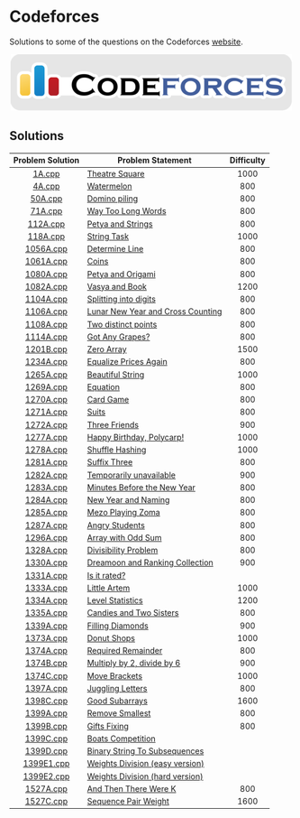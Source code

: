 # Codeforces

Solutions to some of the questions on the Codeforces [website](http://codeforces.com/ "Codeforces").

<p align="center"><img src="../assets/codeforces.png"></p>

## Solutions

| Problem Solution | Problem Statement                                                                                    | Difficulty |
|:----------------:|------------------------------------------------------------------------------------------------------|:----------:|
| [1A.cpp]         | [Theatre Square](https://codeforces.com/problemset/problem/1/A)                                      | 1000       |
| [4A.cpp]         | [Watermelon](https://codeforces.com/problemset/problem/4/A)                                          | 800        |
| [50A.cpp]        | [Domino piling](https://codeforces.com/problemset/problem/50/A)                                      | 800        |
| [71A.cpp]        | [Way Too Long Words](https://codeforces.com/problemset/problem/71/A)                                 | 800        |
| [112A.cpp]       | [Petya and Strings](https://codeforces.com/problemset/problem/112/A)                                 | 800        |
| [118A.cpp]       | [String Task](https://codeforces.com/problemset/problem/118/A)                                       | 1000       |
| [1056A.cpp]      | [Determine Line](https://codeforces.com/problemset/problem/1056/A)                                   | 800        |
| [1061A.cpp]      | [Coins](https://codeforces.com/problemset/problem/1061/A)                                            | 800        |
| [1080A.cpp]      | [Petya and Origami](https://codeforces.com/problemset/problem/1080/A)                                | 800        |
| [1082A.cpp]      | [Vasya and Book](https://codeforces.com/problemset/problem/1082/A)                                   | 1200       |
| [1104A.cpp]      | [Splitting into digits](https://codeforces.com/problemset/problem/1104/A)                            | 800        |
| [1106A.cpp]      | [Lunar New Year and Cross Counting](https://codeforces.com/problemset/problem/1106/A)                | 800        |
| [1108A.cpp]      | [Two distinct points](https://codeforces.com/problemset/problem/1108/A)                              | 800        |
| [1114A.cpp]      | [Got Any Grapes?](https://codeforces.com/problemset/problem/1114/A)                                  | 800        |
| [1201B.cpp]      | [Zero Array](https://codeforces.com/problemset/problem/1201/B)                                       | 1500       |
| [1234A.cpp]      | [Equalize Prices Again](https://codeforces.com/problemset/problem/1234/A)                            | 800        |
| [1265A.cpp]      | [Beautiful String](https://codeforces.com/problemset/problem/1265/A)                                 | 1000       |
| [1269A.cpp]      | [Equation](https://codeforces.com/problemset/problem/1269/A)                                         | 800        |
| [1270A.cpp]      | [Card Game](https://codeforces.com/problemset/problem/1270/A)                                        | 800        |
| [1271A.cpp]      | [Suits](https://codeforces.com/problemset/problem/1271/A)                                            | 800        |
| [1272A.cpp]      | [Three Friends](https://codeforces.com/problemset/problem/1272/A)                                    | 900        |
| [1277A.cpp]      | [Happy Birthday, Polycarp!](https://codeforces.com/problemset/problem/1277/A)                        | 1000       |
| [1278A.cpp]      | [Shuffle Hashing](https://codeforces.com/problemset/problem/1278/A)                                  | 1000       |
| [1281A.cpp]      | [Suffix Three](https://codeforces.com/problemset/problem/1281/A)                                     | 800        |
| [1282A.cpp]      | [Temporarily unavailable](https://codeforces.com/problemset/problem/1282/A)                          | 900        |
| [1283A.cpp]      | [Minutes Before the New Year](https://codeforces.com/problemset/problem/1283/A)                      | 800        |
| [1284A.cpp]      | [New Year and Naming](https://codeforces.com/problemset/problem/1284/A)                              | 800        |
| [1285A.cpp]      | [Mezo Playing Zoma](https://codeforces.com/problemset/problem/1285/A)                                | 800        |
| [1287A.cpp]      | [Angry Students](https://codeforces.com/problemset/problem/1287/A)                                   | 800        |
| [1296A.cpp]      | [Array with Odd Sum](https://codeforces.com/problemset/problem/1296/A)                               | 800        |
| [1328A.cpp]      | [Divisibility Problem](https://codeforces.com/problemset/problem/1328/A)                             | 800        |
| [1330A.cpp]      | [Dreamoon and Ranking Collection](https://codeforces.com/problemset/problem/1330/A)                  | 900        |
| [1331A.cpp]      | [Is it rated?](https://codeforces.com/problemset/problem/1331/A)                                     |            |
| [1333A.cpp]      | [Little Artem](https://codeforces.com/problemset/problem/1333/A)                                     | 1000       |
| [1334A.cpp]      | [Level Statistics](https://codeforces.com/problemset/problem/1334/A)                                 | 1200       |
| [1335A.cpp]      | [Candies and Two Sisters](https://codeforces.com/problemset/problem/1335/A)                          | 800        |
| [1339A.cpp]      | [Filling Diamonds](https://codeforces.com/problemset/problem/1339/A)                                 | 900        |
| [1373A.cpp]      | [Donut Shops](https://codeforces.com/problemset/problem/1373/A)                                      | 1000       |
| [1374A.cpp]      | [Required Remainder](https://codeforces.com/problemset/problem/1374/A)                               | 800        |
| [1374B.cpp]      | [Multiply by 2, divide by 6](https://codeforces.com/problemset/problem/1374/B)                       | 900        |
| [1374C.cpp]      | [Move Brackets](https://codeforces.com/problemset/problem/1374/C)                                    | 1000       |
| [1397A.cpp]      | [Juggling Letters](https://codeforces.com/problemset/problem/1397/A)                                 | 800        |
| [1398C.cpp]      | [Good Subarrays](https://codeforces.com/problemset/problem/1398/C)                                   | 1600       |
| [1399A.cpp]      | [Remove Smallest](https://codeforces.com/problemset/problem/1399/A)                                  | 800        |
| [1399B.cpp]      | [Gifts Fixing](https://codeforces.com/problemset/problem/1399/B)                                     | 800        |
| [1399C.cpp]      | [Boats Competition](https://codeforces.com/problemset/problem/1399/C)                                |            |
| [1399D.cpp]      | [Binary String To Subsequences](https://codeforces.com/problemset/problem/1399/D)                    |            |
| [1399E1.cpp]     | [Weights Division (easy version)](https://codeforces.com/problemset/problem/1399/E1)                 |            |
| [1399E2.cpp]     | [Weights Division (hard version)](https://codeforces.com/problemset/problem/1399/E2)                 |            |
| [1527A.cpp]      | [And Then There Were K](https://codeforces.com/problemset/problem/1527/A)                            | 800        |
| [1527C.cpp]      | [Sequence Pair Weight](https://codeforces.com/problemset/problem/1527/C)                             | 1600       |

[//]: # (Solutions)

[1A.cpp]: Solutions/1A.cpp?ts=4
[4A.cpp]: Solutions/4A.cpp?ts=4
[50A.cpp]: Solutions/50A.cpp?ts=4
[71A.cpp]: Solutions/71A.cpp?ts=4
[112A.cpp]: Solutions/112A.cpp?ts=4
[118A.cpp]: Solutions/118A.cpp?ts=4
[1056A.cpp]: Solutions/1056A.cpp?ts=4
[1061A.cpp]: Solutions/1061A.cpp?ts=4
[1080A.cpp]: Solutions/1080A.cpp?ts=4
[1082A.cpp]: Solutions/1082A.cpp?ts=4
[1104A.cpp]: Solutions/1104A.cpp?ts=4
[1106A.cpp]: Solutions/1106A.cpp?ts=4
[1108A.cpp]: Solutions/1108A.cpp?ts=4
[1114A.cpp]: Solutions/1114A.cpp?ts=4
[1201B.cpp]: Solutions/1201B.cpp?ts=4
[1234A.cpp]: Solutions/1234A.cpp?ts=4
[1265A.cpp]: Solutions/1265A.cpp?ts=4
[1269A.cpp]: Solutions/1269A.cpp?ts=4
[1270A.cpp]: Solutions/1270A.cpp?ts=4
[1271A.cpp]: Solutions/1271A.cpp?ts=4
[1272A.cpp]: Solutions/1272A.cpp?ts=4
[1277A.cpp]: Solutions/1277A.cpp?ts=4
[1278A.cpp]: Solutions/1278A.cpp?ts=4
[1281A.cpp]: Solutions/1281A.cpp?ts=4
[1282A.cpp]: Solutions/1282A.cpp?ts=4
[1283A.cpp]: Solutions/1283A.cpp?ts=4
[1284A.cpp]: Solutions/1284A.cpp?ts=4
[1285A.cpp]: Solutions/1285A.cpp?ts=4
[1287A.cpp]: Solutions/1287A.cpp?ts=4
[1296A.cpp]: Solutions/1296A.cpp?ts=4
[1328A.cpp]: Solutions/1328A.cpp?ts=4
[1330A.cpp]: Solutions/1330A.cpp?ts=4
[1331A.cpp]: Solutions/1331A.cpp?ts=4
[1333A.cpp]: Solutions/1333A.cpp?ts=4
[1334A.cpp]: Solutions/1334A.cpp?ts=4
[1335A.cpp]: Solutions/1335A.cpp?ts=4
[1339A.cpp]: Solutions/1339A.cpp?ts=4
[1373A.cpp]: Solutions/1373A.cpp?ts=4
[1374A.cpp]: Solutions/1374A.cpp?ts=4
[1374B.cpp]: Solutions/1374B.cpp?ts=4
[1374C.cpp]: Solutions/1374C.cpp?ts=4
[1397A.cpp]: Solutions/1397A.cpp?ts=4
[1398C.cpp]: Solutions/1398C.cpp?ts=4
[1399A.cpp]: Solutions/1399A.cpp?ts=4
[1399B.cpp]: Solutions/1399B.cpp?ts=4
[1399C.cpp]: Solutions/1399C.cpp?ts=4
[1399D.cpp]: Solutions/1399D.cpp?ts=4
[1399E1.cpp]: Solutions/1399E1.cpp?ts=4
[1399E2.cpp]: Solutions/1399E2.cpp?ts=4
[1527A.cpp]: Solutions/1527A.cpp?ts=4
[1527C.cpp]: Solutions/1527C.cpp?ts=4

[//]: # (EOF)